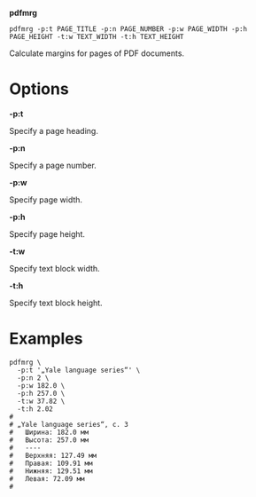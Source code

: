 **pdfmrg**

````
pdfmrg -p:t PAGE_TITLE -p:n PAGE_NUMBER -p:w PAGE_WIDTH -p:h PAGE_HEIGHT -t:w TEXT_WIDTH -t:h TEXT_HEIGHT
````

Calculate margins for pages of PDF documents.

# Options #

**-p:t**

  Specify a page heading.

**-p:n**

  Specify a page number.

**-p:w**

  Specify page width.

**-p:h**

  Specify page height.

**-t:w**

  Specify text block width.

**-t:h**

  Specify text block height.

# Examples #

````
pdfmrg \
  -p:t '„Yale language series“' \
  -p:n 2 \
  -p:w 182.0 \
  -p:h 257.0 \
  -t:w 37.82 \
  -t:h 2.02
#
# „Yale language series“, с. 3
#   Ширина: 182.0 мм
#   Высота: 257.0 мм
#   ----
#   Верхняя: 127.49 мм
#   Правая: 109.91 мм
#   Нижняя: 129.51 мм
#   Левая: 72.09 мм
#
````

